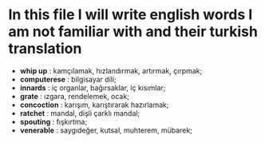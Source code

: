 # In this file I will write english words I am not familiar with and their turkish translation

- **whip up** : kamçılamak, hızlandırmak, artırmak, çırpmak;
- **computerese** : bilgisayar dili;
- **innards** : iç organlar, bağırsaklar, iç kısımlar;
- **grate** : ızgara, rendelemek, ocak;
- **concoction** : karışım, karıştırarak hazırlamak;
- **ratchet** : mandal, dişli çarklı mandal;
- **spouting** : fışkırtma;
- **venerable** : saygıdeğer, kutsal, muhterem, mübarek;